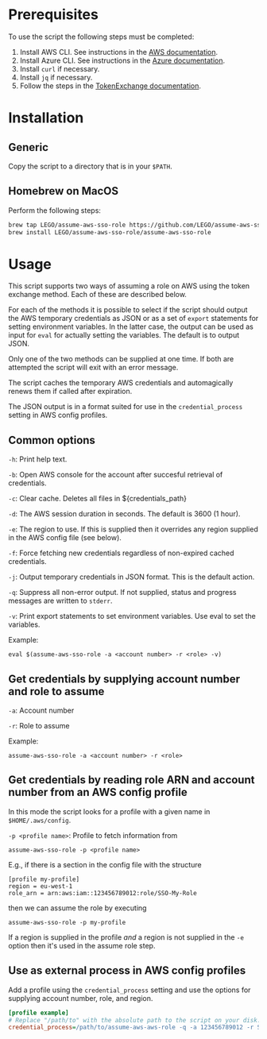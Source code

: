 # Prerequisites

To use the script the following steps must be completed:

1. Install AWS CLI. See instructions in the [AWS documentation](https://docs.aws.amazon.com/cli/latest/userguide/getting-started-install.html).
2. Install Azure CLI. See instructions in the [Azure documentation](https://learn.microsoft.com/en-us/cli/azure/install-azure-cli).
3. Install `curl` if necessary.
4. Install `jq` if necessary.
5. Follow the steps in the [TokenExchange documentation](https://github.com/LEGO/IAM-CommonTools-OIDC2SAML-TokenExchange/tree/main/Examples).

# Installation

## Generic

Copy the script to a directory that is in your `$PATH`.

## Homebrew on MacOS

Perform the following steps:

```bash
brew tap LEGO/assume-aws-sso-role https://github.com/LEGO/assume-aws-sso-role
brew install LEGO/assume-aws-sso-role/assume-aws-sso-role
```

# Usage

This script supports two ways of assuming a role on AWS using the token exchange method.
Each of these are described below.

For each of the methods it is possible to select if the script should output the AWS
temporary credentials as JSON or as a set of `export` statements for setting environment
variables. In the latter case, the output can be used as input for `eval` for actually
setting the variables. The default is to output JSON.

Only one of the two methods can be supplied at one time. If both are attempted the script
will exit with an error message.

The script caches the temporary AWS credentials and automagically renews them if called
after expiration.

The JSON output is in a format suited for use in the `credential_process` setting in AWS
config profiles.

## Common options

`-h`: Print help text.

`-b`: Open AWS console for the account after succesful retrieval of credentials.

`-c`: Clear cache. Deletes all files in ${credentials_path}

`-d`: The AWS session duration in seconds. The default is 3600 (1 hour).

`-e`: The region to use. If this is supplied then it overrides any region supplied in the
AWS config file (see below).

`-f`: Force fetching new credentials regardless of non-expired cached credentials.

`-j`: Output temporary credentials in JSON format. This is the default action.

`-q`: Suppress all non-error output. If not supplied, status and progress messages are
written to `stderr`.

`-v`: Print export statements to set environment variables. Use eval to set the variables.

Example:
```shell
eval $(assume-aws-sso-role -a <account number> -r <role> -v)
```

## Get credentials by supplying account number and role to assume

`-a`: Account number

`-r`: Role to assume

Example:
```shell
assume-aws-sso-role -a <account number> -r <role>
```


## Get credentials by reading role ARN and account number from an AWS config profile

In this mode the script looks for a profile with a given name in `$HOME/.aws/config`.

`-p <profile name>`: Profile to fetch information from

```shell
assume-aws-sso-role -p <profile name>
```

E.g., if there is a section in the config file with the structure
```
[profile my-profile]
region = eu-west-1
role_arn = arn:aws:iam::123456789012:role/SSO-My-Role
```

then we can assume the role by executing
```shell
assume-aws-sso-role -p my-profile
```

If a region is supplied in the profile _and_ a region is not supplied in the `-e` option
then it's used in the assume role step.


## Use as external process in AWS config profiles

Add a profile using the `credential_process` setting and use the options for supplying
account number, role, and region.

```ini
[profile example]
# Replace "/path/to" with the absolute path to the script on your disk.
credential_process=/path/to/assume-aws-aws-role -q -a 123456789012 -r SSO-Example -e eu-west-1
```
